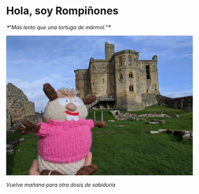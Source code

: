 # Hola, soy Rompiñones

<!--STARTS_HERE_QUOTE_README-->
<i>❝"Más lento que una tortuga de mármol."❞</i>
<!--ENDS_HERE_QUOTE_README-->

<!--START_SECTION:update_image-->
![alt text](https://raw.githubusercontent.com/focaalvarez/rompinones/main/.github/images/IMG_20220220_111701.jpg?raw=true)
<!--END_SECTION:update_image-->

*Vuelve mañana para otra dosis de sabiduría*
